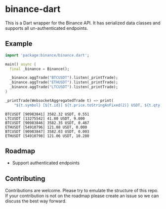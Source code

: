 # binance-dart

This is a Dart wrapper for the Binance API. It has serialized data classes and supports all un-authenticated endpoints.

## Example

```dart
import 'package:binance/binance.dart';

main() async {
  final _binance = Binance();

  _binance.aggTrade("BTCUSDT").listen(_printTrade);
  _binance.aggTrade("ETHUSDT").listen(_printTrade);
  _binance.aggTrade("LTCUSDT").listen(_printTrade);
}

_printTrade(WebsocketAggregatedTrade t) => print(
    "${t.symbol} [${t.id}] ${t.price.toStringAsFixed(2)} USDT, ${t.qty.toStringAsFixed(3)}");

```

```
BTCUSDT [90983841] 3582.32 USDT, 0.551
LTCUSDT [13275542] 41.80 USDT, 9.000
BTCUSDT [90983846] 3582.35 USDT, 0.467
ETHUSDT [54910796] 121.08 USDT, 0.000
BTCUSDT [90983847] 3582.03 USDT, 0.003
ETHUSDT [54910798] 121.06 USDT, 10.280
```

## Roadmap

* Support authenticated endpoints

## Contributing

Contributions are welcome. Please try to emulate the structure of this repo. If your contribution is not on the roadmap please create an issue so we can discuss the best way forward.